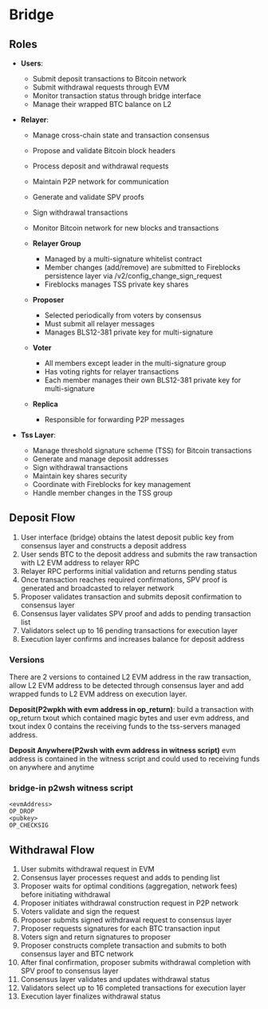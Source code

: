 # Bridge

## Roles

- **Users**: 
    - Submit deposit transactions to Bitcoin network
    - Submit withdrawal requests through EVM
    - Monitor transaction status through bridge interface
    - Manage their wrapped BTC balance on L2

- **Relayer**: 
    - Manage cross-chain state and transaction consensus
    - Propose and validate Bitcoin block headers
    - Process deposit and withdrawal requests
    - Maintain P2P network for communication
    - Generate and validate SPV proofs
    - Sign withdrawal transactions
    - Monitor Bitcoin network for new blocks and transactions
  
    - **Relayer Group**
        - Managed by a multi-signature whitelist contract
        - Member changes (add/remove) are submitted to Fireblocks persistence layer via /v2/config_change_sign_request
        - Fireblocks manages TSS private key shares
    - **Proposer**
        - Selected periodically from voters by consensus
        - Must submit all relayer messages
        - Manages BLS12-381 private key for multi-signature
    - **Voter**
        - All members except leader in the multi-signature group
        - Has voting rights for relayer transactions
        - Each member manages their own BLS12-381 private key for multi-signature
    - **Replica**
        - Responsible for forwarding P2P messages

- **Tss Layer**: 
    - Manage threshold signature scheme (TSS) for Bitcoin transactions
    - Generate and manage deposit addresses
    - Sign withdrawal transactions
    - Maintain key shares security
    - Coordinate with Fireblocks for key management
    - Handle member changes in the TSS group
  
## Deposit Flow

1. User interface (bridge) obtains the latest deposit public key from consensus layer and constructs a deposit address
2. User sends BTC to the deposit address and submits the raw transaction with L2 EVM address to relayer RPC
3. Relayer RPC performs initial validation and returns pending status
4. Once transaction reaches required confirmations, SPV proof is generated and broadcasted to relayer network
5. Proposer validates transaction and submits deposit confirmation to consensus layer
6. Consensus layer validates SPV proof and adds to pending transaction list
7. Validators select up to 16 pending transactions for execution layer
8. Execution layer confirms and increases balance for deposit address

### Versions
There are 2 versions to contained L2 EVM address in the raw transaction, allow  L2 EVM address to be detected through consensus layer and add wrapped funds to L2 EVM address on execution layer. 

**Deposit(P2wpkh with evm address in op_return)**: build a transaction with op_return txout which contained magic bytes and user evm address, and txout index 0 contains the receiving funds to the tss-servers managed address.  

**Deposit Anywhere(P2wsh with evm address in witness script)** evm address is contained in the witness script and could used to receiving funds on anywhere and anytime
### bridge-in p2wsh witness script
```
<evmAddress>
OP_DROP
<pubkey>
OP_CHECKSIG
```

## Withdrawal Flow

1. User submits withdrawal request in EVM
2. Consensus layer processes request and adds to pending list
3. Proposer waits for optimal conditions (aggregation, network fees) before initiating withdrawal
4. Proposer initiates withdrawal construction request in P2P network
5. Voters validate and sign the request
6. Proposer submits signed withdrawal request to consensus layer
7. Proposer requests signatures for each BTC transaction input
8. Voters sign and return signatures to proposer
9. Proposer constructs complete transaction and submits to both consensus layer and BTC network
10. After final confirmation, proposer submits withdrawal completion with SPV proof to consensus layer
11. Consensus layer validates and updates withdrawal status
12. Validators select up to 16 completed transactions for execution layer
13. Execution layer finalizes withdrawal status